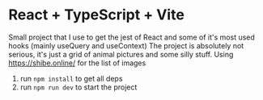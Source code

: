 # React + TypeScript + Vite

Small project that I use to get the jest of React and some of it's most used hooks (mainly useQuery and useContext)
The project is absolutely not serious, it's just a grid of animal pictures and some silly stuff.
Using https://shibe.online/ for the list of images

1. run `npm install` to get all deps
2. run `npm run dev` to start the project
